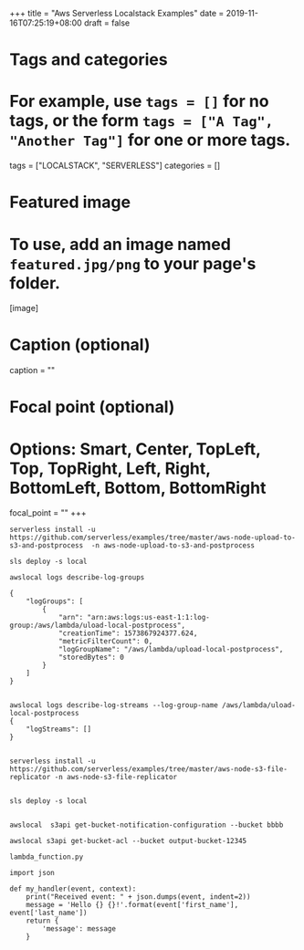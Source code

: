 +++
title = "Aws Serverless Localstack Examples"
date = 2019-11-16T07:25:19+08:00
draft = false

# Tags and categories
# For example, use `tags = []` for no tags, or the form `tags = ["A Tag", "Another Tag"]` for one or more tags.
tags = ["LOCALSTACK", "SERVERLESS"]
categories = []

# Featured image
# To use, add an image named `featured.jpg/png` to your page's folder. 
[image]
  # Caption (optional)
  caption = ""

  # Focal point (optional)
  # Options: Smart, Center, TopLeft, Top, TopRight, Left, Right, BottomLeft, Bottom, BottomRight
  focal_point = ""
+++

```
serverless install -u  https://github.com/serverless/examples/tree/master/aws-node-upload-to-s3-and-postprocess  -n aws-node-upload-to-s3-and-postprocess

sls deploy -s local

awslocal logs describe-log-groups

{
    "logGroups": [
        {
            "arn": "arn:aws:logs:us-east-1:1:log-group:/aws/lambda/uload-local-postprocess",
            "creationTime": 1573867924377.624,
            "metricFilterCount": 0,
            "logGroupName": "/aws/lambda/upload-local-postprocess",
            "storedBytes": 0
        }
    ]
}


awslocal logs describe-log-streams --log-group-name /aws/lambda/uload-local-postprocess
{
    "logStreams": []
}


```



```
serverless install -u https://github.com/serverless/examples/tree/master/aws-node-s3-file-replicator -n aws-node-s3-file-replicator


sls deploy -s local


awslocal  s3api get-bucket-notification-configuration --bucket bbbb

awslocal s3api get-bucket-acl --bucket output-bucket-12345

```






`lambda_function.py`

```
import json

def my_handler(event, context):
    print("Received event: " + json.dumps(event, indent=2))
    message = 'Hello {} {}!'.format(event['first_name'], event['last_name'])
    return {
        'message': message
    }
```